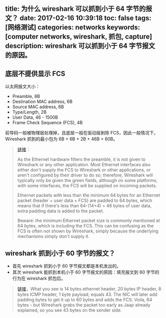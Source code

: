 title: 为什么 wireshark 可以抓到小于 64 字节的报文？
date: 2017-02-16 10:39:18
toc: false
tags: [网络测试]
categories: networks
keywords: [computer networks, wireshark, 抓包, capture]
description: wireshark 可以抓到小于 64 字节报文的原因。
---

底层不提供显示 FCS
-------
以太网报文大小：

* Preamble, 8B
* Destination MAC address, 6B
* Source MAC address, 6B
* Type/Length, 2B
* User Data, 46 - 1500B
* Frame Check Sequence (FCS), 4B

前导码一般被物理层处理掉，且底层一般在驱动层剥除 FCS，因此一般情况下，Wireshark 抓到的最小包为 6B + 6B + 2B + 46B = 60B。

> [链接](https://wiki.wireshark.org/Ethernet)：
>
> As the Ethernet hardware filters the preamble, it is not given to Wireshark or any other application. Most Ethernet interfaces also either don't supply the FCS to Wireshark or other applications, or aren't configured by their driver to do so; therefore, Wireshark will typically only be given the green fields, although on some platforms, with some interfaces, the FCS will be supplied on incoming packets.
> 
> Ethernet packets with less than the minimum 64 bytes for an Ethernet packet (header + user data + FCS) are padded to 64 bytes, which means that if there's less than 64-(14+4) = 46 bytes of user data, extra padding data is added to the packet.
> 
> Beware: the minimum Ethernet packet size is commonly mentioned at 64 bytes, which is including the FCS. This can be confusing as the FCS is often not shown by Wireshark, simply because the underlying mechanisms simply don't supply it.


wireshark 抓到小于 60 字节的报文？
------------------
* 首先 wireshark 抓到小于 60 字节报文都是本机发出的。
* 其次 wireshark 能抓到本机小于 60 字节报文的原因：填充报文到 60 字节的行为在 wireshark 抓包后。

> [链接](https://ask.wireshark.org/questions/1846/wireshark-capture-of-ethernet-frame-size-shows-as-43-bytes)，What you see is 14 bytes ethernet header, 20 bytes IP header, 8 bytes ICMP header, 1 byte payload, equals 43. The NIC will later add padding bytes to get it up to 60 bytes and adds the FCS. Voila, 64 bytes - but Wireshark grabs the packet too early as Jaap already explained, so you see 43 bytes on the sender side.

